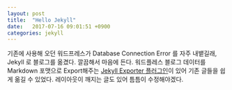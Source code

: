 ```yaml
---
layout: post
title:  "Hello Jekyll"
date:   2017-07-16 09:01:51 +0900
categories: jekyll
---
```


기존에 사용해 오던 워드프레스가 Database Connection Error 를 자주 내뱉길래, Jekyll 로 블로그를 옮겼다. 깔끔해서 마음에 든다. 워드플레스 블로그 데이터를 Markdown 포맷으로 Export해주는 [Jekyll Exporter 플러그인](https://ko.wordpress.org/plugins/jekyll-exporter/)이 있어 기존 글들을 쉽게 옮길 수 있었다. 레이아웃이 깨지는 글도 있어 틈틈이 수정해야겠다.

